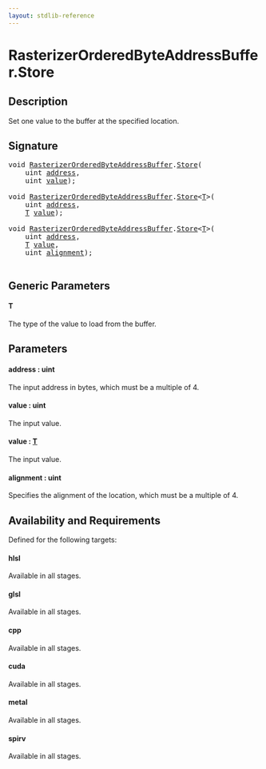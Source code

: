 ```yaml
---
layout: stdlib-reference
---
```


# RasterizerOrderedByteAddressBuffer\.Store

## Description

Set one value to the buffer at the specified location.



## Signature 

<pre>
<span class="code_keyword">void</span> <a href="index.html" class="code_type">RasterizerOrderedByteAddressBuffer</a>.<a href="store-0.html">Store</a>(
    <span class="code_keyword">uint</span> <a href="store-0.html#decl-address" class="code_param">address</a>,
    <span class="code_keyword">uint</span> <a href="store-0.html#decl-value" class="code_param">value</a>);

<span class="code_keyword">void</span> <a href="index.html" class="code_type">RasterizerOrderedByteAddressBuffer</a>.<a href="store-0.html">Store</a>&lt;<a href="store-0.html#typeparam-T" class="code_type">T</a>&gt;(
    <span class="code_keyword">uint</span> <a href="store-0.html#decl-address" class="code_param">address</a>,
    <a href="store-0.html#typeparam-T" class="code_type">T</a> <a href="store-0.html#decl-value" class="code_param">value</a>);

<span class="code_keyword">void</span> <a href="index.html" class="code_type">RasterizerOrderedByteAddressBuffer</a>.<a href="store-0.html">Store</a>&lt;<a href="store-0.html#typeparam-T" class="code_type">T</a>&gt;(
    <span class="code_keyword">uint</span> <a href="store-0.html#decl-address" class="code_param">address</a>,
    <a href="store-0.html#typeparam-T" class="code_type">T</a> <a href="store-0.html#decl-value" class="code_param">value</a>,
    <span class="code_keyword">uint</span> <a href="store-0.html#decl-alignment" class="code_param">alignment</a>);

</pre>

## Generic Parameters

####  <a id="typeparam-T"></a>T
The type of the value to load from the buffer.


## Parameters

####  <a id="decl-address"></a>address  : uint
The input address in bytes, which must be a multiple of 4.

####  <a id="decl-value"></a>value  : uint
The input value.

####  <a id="decl-value"></a>value  : [T](store-0.html#typeparam-T)
The input value.

####  <a id="decl-alignment"></a>alignment  : uint
Specifies the alignment of the location, which must be a multiple of 4.


## Availability and Requirements

Defined for the following targets:

#### hlsl
Available in all stages.

#### glsl
Available in all stages.

#### cpp
Available in all stages.

#### cuda
Available in all stages.

#### metal
Available in all stages.

#### spirv
Available in all stages.



